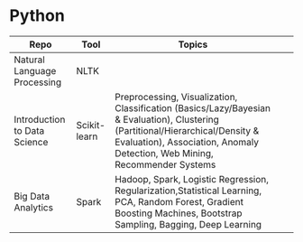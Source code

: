# Python




| Repo  | Tool  | Topics  |   |   |
|---|---|---|---|---|
| Natural Language Processing  | NLTK  |   |   |   |
| Introduction to Data Science  | Scikit-learn  | Preprocessing, Visualization, Classification (Basics/Lazy/Bayesian & Evaluation), Clustering (Partitional/Hierarchical/Density & Evaluation), Association, Anomaly Detection, Web Mining, Recommender Systems  |   |   |
| Big Data Analytics   | Spark  | Hadoop, Spark, Logistic Regression, Regularization,Statistical Learning, PCA, Random Forest, Gradient Boosting Machines, Bootstrap Sampling, Bagging, Deep Learning |   |   |
